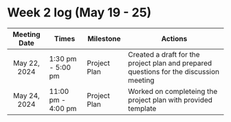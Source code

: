 # Week 2 log (May 19 - 25)

|  Meeting Date | Times | Milestone | Actions |
| :-------------: | ------------- |------------- |------------- |
| May 22, 2024 | 1:30 pm - 5:00 pm | Project Plan | Created a draft for the project plan and prepared questions for the discussion meeting 
| May 24, 2024 | 11:00 pm - 4:00 pm | Project Plan | Worked on completeing the project plan with provided template |
